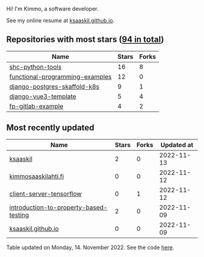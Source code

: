 Hi! I'm Kimmo, a software developer.

See my online resume at [ksaaskil.github.io](https://ksaaskil.github.io).

<!-- repositories starts -->

## Repositories with most stars ([94 in total](https://github.com/ksaaskil?tab=repositories))
| Name        | Stars           | Forks  |
| ------------- |-------------| -----|
|[shc-python-tools](https://github.com/ksaaskil/shc-python-tools)|16|8
|[functional-programming-examples](https://github.com/ksaaskil/functional-programming-examples)|12|0
|[django-postgres-skaffold-k8s](https://github.com/ksaaskil/django-postgres-skaffold-k8s)|9|1
|[django-vue3-template](https://github.com/ksaaskil/django-vue3-template)|5|4
|[fp-gitlab-example](https://github.com/ksaaskil/fp-gitlab-example)|4|2

<!-- repositories ends -->
<!-- recent_repositories starts -->

## Most recently updated
| Name        | Stars           | Forks  | Updated at
| ------------- |-------------| -----|-----|
|[ksaaskil](https://github.com/ksaaskil/ksaaskil)|2|0|2022-11-13
|[kimmosaaskilahti.fi](https://github.com/ksaaskil/kimmosaaskilahti.fi)|0|0|2022-11-12
|[client-server-tensorflow](https://github.com/ksaaskil/client-server-tensorflow)|0|1|2022-11-12
|[introduction-to-property-based-testing](https://github.com/ksaaskil/introduction-to-property-based-testing)|2|0|2022-11-09
|[ksaaskil.github.io](https://github.com/ksaaskil/ksaaskil.github.io)|0|0|2022-11-09

<!-- recent_repositories ends -->
<!-- updated_at starts -->
Table updated on Monday, 14. November 2022. See the code [here](https://github.com/ksaaskil/ksaaskil).
<!-- updated_at ends -->

